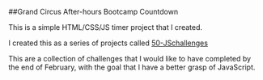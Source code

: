 ##Grand Circus After-hours Bootcamp Countdown

This is a simple HTML/CSS/JS timer project that I created.  

I created this as a series of projects called [50-JSchallenges](https://github.com/Ramona-Saintandre/50-JSchallenge)  

This are a collection of challenges that I would like to have completed by the end of February, with the goal that I have a better grasp of JavaScript.   

